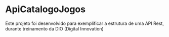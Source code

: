 # ApiCatalogoJogos
Este projeto foi desenvolvido para exemplificar a estrutura de uma API Rest, durante treinamento da DIO (Digital Innovation) 
